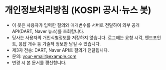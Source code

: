 # 개인정보처리방침 (KOSPI 공시·뉴스 봇)
- 이 봇은 사용자가 입력한 질의와 매개변수를 서버로 전달하여 외부 공개 API(DART, Naver 뉴스)를 조회합니다.
- 당사는 사용자의 개인식별정보를 저장하지 않습니다. 로그에는 요청 시각, 엔드포인트, 응답 개수 등 기술적 정보만 남길 수 있습니다.
- 제3자 전송: DART, Naver API로 질의가 전달됩니다.
- 문의: your-email@example.com
- 변경 시 본 문서를 갱신합니다.
